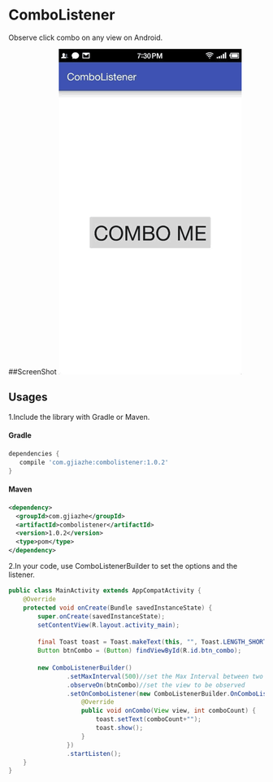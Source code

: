 # ComboListener
Observe click combo on any view on Android.

##ScreenShot
![combo.gif](screenshot/Gif.gif)

## Usages
1.Include the library with Gradle or Maven.

#### Gradle
```groovy
dependencies {
   compile 'com.gjiazhe:combolistener:1.0.2'
}
```

#### Maven 
```xml
<dependency>
  <groupId>com.gjiazhe</groupId>
  <artifactId>combolistener</artifactId>
  <version>1.0.2</version>
  <type>pom</type>
</dependency>
```

2.In your code, use ComboListenerBuilder to set the options and the listener.

```java
public class MainActivity extends AppCompatActivity {
    @Override
    protected void onCreate(Bundle savedInstanceState) {
        super.onCreate(savedInstanceState);
        setContentView(R.layout.activity_main);
        
        final Toast toast = Toast.makeText(this, "", Toast.LENGTH_SHORT);
        Button btnCombo = (Button) findViewById(R.id.btn_combo);

        new ComboListenerBuilder()
                .setMaxInterval(500)//set the Max Interval between two clicks, default is 300ms
                .observeOn(btnCombo)//set the view to be observed
                .setOnComboListener(new ComboListenerBuilder.OnComboListener() {
                    @Override
                    public void onCombo(View view, int comboCount) {
                        toast.setText(comboCount+"");
                        toast.show();
                    }
                })
                .startListen();
    }
}
```
